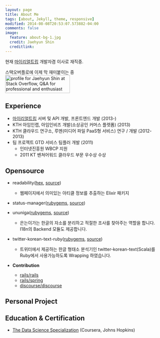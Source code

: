 ```yaml
---
layout: page
title: About Me
tags: [about, Jekyll, theme, responsive]
modified: 2014-08-08T20:53:07.573882-04:00
comments: false
image:
  feature: about-bg-1.jpg
  credit: Jaehyun Shin
  creditlink:
---
```


현재 [마이리얼트립](https://www.myrealtrip.com) 개발자겸 이사로 재직중.

스택오버플로에 이제 막 재미붙이는 중  
<a href="http://stackoverflow.com/users/1306187/jaehyun-shin">
<img src="http://stackoverflow.com/users/flair/1306187.png" width="208" height="58" alt="profile for Jaehyun Shin at Stack Overflow, Q&amp;A for professional and enthusiast programmers" title="profile for Jaehyun Shin at Stack Overflow, Q&amp;A for professional and enthusiast programmers">
</a>


## Experience

* [마이리얼트립](https://www.myrealtrip.com) 서버 및 API 개발, 프론트엔드 개발 (2013-)
* KTH 아임인랩, 아임인비즈 개발(소상공인 커머스 플렛폼) (2013)
* KTH 클라우드 연구소, 루멘(미디어 파일 PaaS형 서비스) 연구 / 개발 (2012-2013)
* 팀 프로젝트 GTD 서비스 팀플러 개발 (2011)
  - 인터넷진흥원 WBCP 지원
  - 2011 KT 벤쳐어워드 클라우드 부문 우수상 수상


## Opensource
* readability([hex](https://hex.pm/packages/readability), [source](https://github.com/keepcosmos/readability))
  * 웹페이지에서 의미있는 아티클 정보를 추출하는 Elixir 패키지
* status-manager([rubygems](https://rubygems.org/gems/status-manager), [source](https://github.com/keepcosmos/status-manager))
* ununiga([rubygems](https://rubygems.org/gems/ununiga), [source](https://github.com/keepcosmos/ununiga))
  * 은는이가는 한글의 자소를 분리하고 적절한 조사를 찾아주는 역할을 합니다. I18n의 Backend 모듈도 제공합니다.
* twitter-korean-text-ruby([rubygems](https://rubygems.org/gems/twitter-korean-text-ruby), [source](https://github.com/keepcosmos/twitter-korean-text-ruby))
  * 트위터에서 제공하는 한글 형태소 분석기인 twitter-korean-text(Scala)를 Ruby에서 사용가능하도록 Wrapping 하였습니다.



* **Contribution**
	* [rails/rails](http://contributors.rubyonrails.org/contributors/jaehyun-shin/commits)
	* [rails/spring](https://github.com/rails/spring/pulls?q=is%3Apr+is%3Amerged+author%3Akeepcosmos)
	* [discourse/discourse](https://github.com/discourse/discourse/pulls?utf8=%E2%9C%93&q=is%3Apr+is%3Amerged+author%3Akeepcosmos+)

## Personal Project
<!-- * [와프](https://www.whatisyourproblem.kr) -->

## Education & Certification
* [The Data Science Specialization](https://www.coursera.org/account/accomplishments/specialization/certificate/WK66NMAX97AL) (Coursera, Johns Hopkins)
